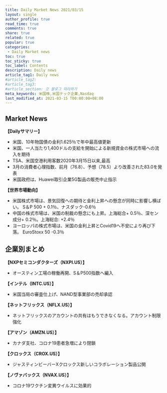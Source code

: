 ```yaml
---
title: Daily Market News 2021/03/15
layout: single
author_profile: true
read_time: true
comments: true
share: true
related: true
popular: true
categories:
 - Daily Market news
toc: true
toc_sticky: true
toc_label: Contents
description: Daily news
article_tag1: Daily news
#article_tag2:
#article_tag3:
#article_section: 깃 블로그 따라하기
meta_keywords: 米国株,米国テック企業,Nasdaq
last_modified_at: 2021-03-15 T00:00:00+08:00
---
```



## Market News


**【Dailyサマリー】**　<br>
- 米国、10年物国債の金利1.625％で年中最高値更新
- 米国、一人当たり1,400ドルの支給を開始による新規資金の株式市場への流入を期待
- TSA、米国空港利用客数2020年3月15日以来,最高
- 3月の消費者心理指数、前月（76.8）、予想（78.5）より改善された83.0を発表
- 米国政府は、Huawei取引企業5G製品の販売中止指示

 **【世界市場動向】**　<br>

 - 米国株式市場は、景気回復への期待と金利上昇への懸念が同時に影響し横ばい。 S＆P 500 + 0.1％、ナスダック-0.6％
 - 中国の株式市場は、米国の制裁の懸念にも上昇。上海総合+ 0.5％、深セン成分+ 0.2％。上海総合: +2.4％
 - ヨーロッパの株式市場は、米国の金利上昇とCovid19へ不安により再び下落。 EuroStoxx 50 -0.3％

## 企業別まとめ

**【NXPセミコンダクターズ（NXPI.US）】**　<br>
- オースティン工場の稼働再開、S＆P500指数へ編入

**【インテル（INTC.US）】**
- 米国当局の審査仕上げ、NAND型事業部の売却承認

**【ネットフリックス（NFLX.US）】**
- ネットフリックスのアカウントの共有はもうできなくなる。アカウント制限強化

**【アマゾン（AMZN.US）】**
- カナダ支社、コロナ19患者急増により閉鎖

**【クロックス（CROX.US）】**
- ジャスティンビーバーXクロックス新しいコラボレーション製品公開

**【ノヴァバックス（NVAX.US）】**
- コロナ19ワクチン変異ウイルスに効果的
